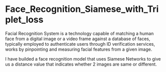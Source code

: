 # Face_Recognition_Siamese_with_Triplet_loss
Facial Recognition System is a technology capable of matching a human face from a digital image or a video frame against a database of faces, typically employed to authenticate users through ID verification services, works by pinpointing and measuring facial features from a given image.

I have builded a face recognition model that uses Siamese Networks to give us a distance value that indicates whether 2 images are same or different.
